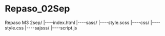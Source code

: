 # Repaso_02Sep

Repaso M3 2sep/
|----index.html
|----sass/
|----style.scss
|----css/
|----style.css
|----sajsss/
|----script.js
